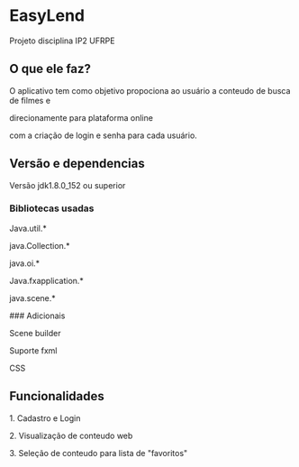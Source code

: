 # EasyLend
Projeto disciplina IP2 UFRPE

## O que ele faz?
<p>O aplicativo tem como objetivo propociona ao usuário a conteudo de busca de filmes e </p>
<p>direcionamente para plataforma online</p>
<p>com a criação de login e senha para cada usuário.</p>

## Versão e dependencias
Versão jdk1.8.0_152 ou superior

### Bibliotecas usadas
  <p> Java.util.*  </p> 
  <p> java.Collection.*</p>
  <p>  java.oi.*</p>
  <p>  Java.fxapplication.*</p>
  <p>  java.scene.*</p>
### Adicionais
 <p>Scene builder</p>
 <p> Suporte fxml</p>
  <p>CSS</p>
  
## Funcionalidades
<p>1. Cadastro e Login</p>
<p>2. Visualização de conteudo web</p>
<p>3. Seleção de conteudo para lista de "favoritos"</p>
